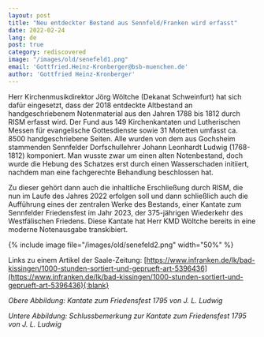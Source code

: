 ```yaml
---
layout: post
title: "Neu entdeckter Bestand aus Sennfeld/Franken wird erfasst"
date: 2022-02-24
lang: de
post: true
category: rediscovered
image: "/images/old/senefeld1.png"
email: 'Gottfried.Heinz-Kronberger@bsb-muenchen.de'
author: 'Gottfried Heinz-Kronberger'
---
```


Herr Kirchenmusikdirektor Jörg Wöltche (Dekanat Schweinfurt) hat sich dafür eingesetzt, dass der 2018 entdeckte Altbestand an handgeschriebenem Notenmaterial aus den Jahren 1788 bis 1812 durch RISM erfasst wird. Der Fund aus 149 Kirchenkantaten und Lutherischen Messen für evangelische Gottesdienste sowie 31 Motetten umfasst ca. 8500 handgeschriebene Seiten. Alle wurden von dem aus Gochsheim stammenden Sennfelder Dorfschullehrer Johann Leonhardt Ludwig (1768-1812) komponiert. Man wusste zwar um einen alten Notenbestand, doch wurde die Hebung des Schatzes erst durch einen Wasserschaden initiiert, nachdem man eine fachgerechte Behandlung beschlossen hat.  

Zu dieser gehört dann auch die inhaltliche Erschließung durch RISM, die nun im Laufe des Jahres 2022 erfolgen soll und dann schließlich auch die Aufführung eines der zentralen Werke des Bestands, einer Kantate zum Sennfelder Friedensfest im Jahr 2023, der 375-jährigen Wiederkehr des Westfälischen Friedens. Diese Kantate hat Herr KMD Wöltche bereits in eine moderne Notenausgabe transkibiert.  

{% include image file="/images/old/senefeld2.png" width="50%" %}  

Links zu einem Artikel der Saale-Zeitung: [https://www.infranken.de/lk/bad-kissingen/1000-stunden-sortiert-und-geprueft-art-5396436](https://www.infranken.de/lk/bad-kissingen/1000-stunden-sortiert-und-geprueft-art-5396436){:blank}

_Obere Abbildung: Kantate zum Friedensfest 1795 von J. L. Ludwig_

_Untere Abbildung: Schlussbemerkung zur Kantate zum Friedensfest 1795 von J. L. Ludwig_
